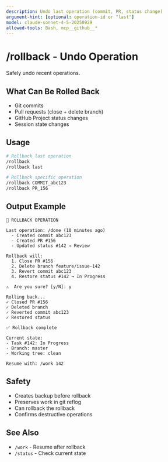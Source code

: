 ```yaml
---
description: Undo last operation (commit, PR, status change)
argument-hint: [optional: operation-id or "last"]
model: claude-sonnet-4-5-20250929
allowed-tools: Bash, mcp__github__*
---
```


# /rollback - Undo Operation

Safely undo recent operations.

## What Can Be Rolled Back

- Git commits
- Pull requests (close + delete branch)
- GitHub Project status changes
- Session state changes

## Usage

```bash
# Rollback last operation
/rollback
/rollback last

# Rollback specific operation
/rollback COMMIT_abc123
/rollback PR_156
```

## Output Example

```
🔄 ROLLBACK OPERATION

Last operation: /done (10 minutes ago)
  - Created commit abc123
  - Created PR #156
  - Updated status #142 → Review

Rollback will:
  1. Close PR #156
  2. Delete branch feature/issue-142
  3. Revert commit abc123
  4. Restore status #142 → In Progress

⚠️  Are you sure? [y/N]: y

Rolling back...
✓ Closed PR #156
✓ Deleted branch
✓ Reverted commit abc123
✓ Restored status

✅ Rollback complete

Current state:
- Task #142: In Progress
- Branch: master
- Working tree: clean

Resume with: /work 142
```

## Safety

- Creates backup before rollback
- Preserves work in git reflog
- Can rollback the rollback
- Confirms destructive operations

## See Also

- `/work` - Resume after rollback
- `/status` - Check current state
